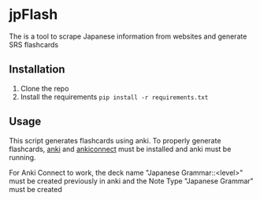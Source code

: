 # jpFlash
The is a tool to scrape Japanese information from websites and generate SRS flashcards 

## Installation
1. Clone the repo
2. Install the requirements
   ```pip install -r requirements.txt```

## Usage
This script generates flashcards using anki. To properly generate flashcards, [anki](https://apps.ankiweb.net/) and [ankiconnect](https://foosoft.net/projects/anki-connect/) must be installed and anki must be running.

For Anki Connect to work, the deck name "Japanese Grammar::\<level\>" must be created previously in anki and the Note Type "Japanese Grammar" must be created
